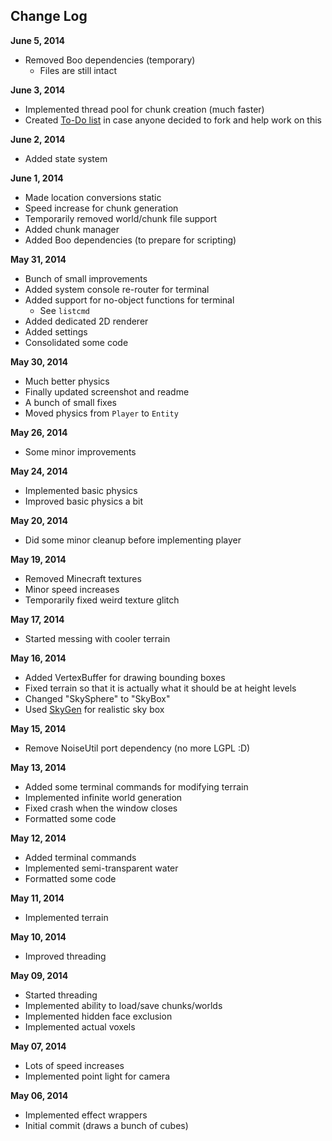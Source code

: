 Change Log
----------

**June 5, 2014**
* Removed Boo dependencies (temporary)
  * Files are still intact

**June 3, 2014**
* Implemented thread pool for chunk creation (much faster)
* Created [To-Do list](todo.md) in case anyone decided to fork
  and help work on this

**June 2, 2014**
* Added state system

**June 1, 2014**
* Made location conversions static
* Speed increase for chunk generation
* Temporarily removed world/chunk file support
* Added chunk manager
* Added Boo dependencies (to prepare for scripting)

**May 31, 2014**
* Bunch of small improvements
* Added system console re-router for terminal
* Added support for no-object functions for terminal
  * See `listcmd`
* Added dedicated 2D renderer
* Added settings
* Consolidated some code

**May 30, 2014**
* Much better physics
* Finally updated screenshot and readme
* A bunch of small fixes
* Moved physics from `Player` to `Entity`

**May 26, 2014**
* Some minor improvements

**May 24, 2014**
* Implemented basic physics
* Improved basic physics a bit

**May 20, 2014**
* Did some minor cleanup before implementing player

**May 19, 2014**
* Removed Minecraft textures
* Minor speed increases
* Temporarily fixed weird texture glitch

**May 17, 2014**
* Started messing with cooler terrain

**May 16, 2014**
* Added VertexBuffer for drawing bounding boxes
* Fixed terrain so that it is actually what it should be at height levels
* Changed "SkySphere" to "SkyBox"
* Used [SkyGen](http://www.nutty.ca/?p=381) for realistic sky box

**May 15, 2014**
* Remove NoiseUtil port dependency (no more LGPL :D)

**May 13, 2014**
* Added some terminal commands for modifying terrain
* Implemented infinite world generation
* Fixed crash when the window closes
* Formatted some code

**May 12, 2014**
* Added terminal commands
* Implemented semi-transparent water
* Formatted some code

**May 11, 2014**
* Implemented terrain

**May 10, 2014**
* Improved threading

**May 09, 2014**
* Started threading
* Implemented ability to load/save chunks/worlds
* Implemented hidden face exclusion
* Implemented actual voxels

**May 07, 2014**
* Lots of speed increases
* Implemented point light for camera

**May 06, 2014**
* Implemented effect wrappers
* Initial commit (draws a bunch of cubes)